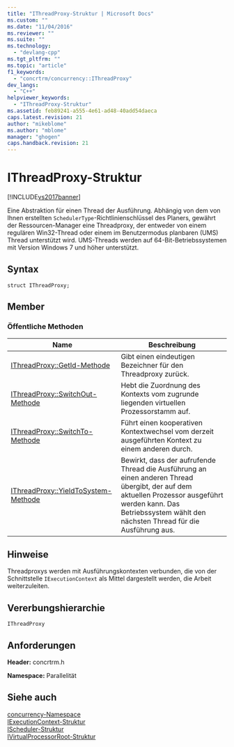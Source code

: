 ```yaml
---
title: "IThreadProxy-Struktur | Microsoft Docs"
ms.custom: ""
ms.date: "11/04/2016"
ms.reviewer: ""
ms.suite: ""
ms.technology: 
  - "devlang-cpp"
ms.tgt_pltfrm: ""
ms.topic: "article"
f1_keywords: 
  - "concrtrm/concurrency::IThreadProxy"
dev_langs: 
  - "C++"
helpviewer_keywords: 
  - "IThreadProxy-Struktur"
ms.assetid: feb89241-a555-4e61-ad48-40add54daeca
caps.latest.revision: 21
author: "mikeblome"
ms.author: "mblome"
manager: "ghogen"
caps.handback.revision: 21
---
```

# IThreadProxy-Struktur
[!INCLUDE[vs2017banner](../../../assembler/inline/includes/vs2017banner.md)]

Eine Abstraktion für einen Thread der Ausführung.  Abhängig von dem von Ihnen erstellten `SchedulerType`\-Richtlinienschlüssel des Planers, gewährt der Ressourcen\-Manager eine Threadproxy, der entweder von einem regulären Win32\-Thread oder einem im Benutzermodus planbaren \(UMS\) Thread unterstützt wird.  UMS\-Threads werden auf 64\-Bit\-Betriebssystemen mit Version Windows 7 und höher unterstützt.  
  
## Syntax  
  
```  
struct IThreadProxy;  
```  
  
## Member  
  
### Öffentliche Methoden  
  
|Name|**Beschreibung**|  
|----------|----------------------|  
|[IThreadProxy::GetId\-Methode](../Topic/IThreadProxy::GetId%20Method.md)|Gibt einen eindeutigen Bezeichner für den Threadproxy zurück.|  
|[IThreadProxy::SwitchOut\-Methode](../Topic/IThreadProxy::SwitchOut%20Method.md)|Hebt die Zuordnung des Kontexts vom zugrunde liegenden virtuellen Prozessorstamm auf.|  
|[IThreadProxy::SwitchTo\-Methode](../Topic/IThreadProxy::SwitchTo%20Method.md)|Führt einen kooperativen Kontextwechsel vom derzeit ausgeführten Kontext zu einem anderen durch.|  
|[IThreadProxy::YieldToSystem\-Methode](../Topic/IThreadProxy::YieldToSystem%20Method.md)|Bewirkt, dass der aufrufende Thread die Ausführung an einen anderen Thread übergibt, der auf dem aktuellen Prozessor ausgeführt werden kann.  Das Betriebssystem wählt den nächsten Thread für die Ausführung aus.|  
  
## Hinweise  
 Threadproxys werden mit Ausführungskontexten verbunden, die von der Schnittstelle `IExecutionContext` als Mittel dargestellt werden, die Arbeit weiterzuleiten.  
  
## Vererbungshierarchie  
 `IThreadProxy`  
  
## Anforderungen  
 **Header:** concrtrm.h  
  
 **Namespace:** Parallelität  
  
## Siehe auch  
 [concurrency\-Namespace](../../../parallel/concrt/reference/concurrency-namespace.md)   
 [IExecutionContext\-Struktur](../../../parallel/concrt/reference/iexecutioncontext-structure.md)   
 [IScheduler\-Struktur](../../../parallel/concrt/reference/ischeduler-structure.md)   
 [IVirtualProcessorRoot\-Struktur](../../../parallel/concrt/reference/ivirtualprocessorroot-structure.md)